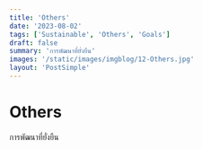 ```yaml
---
title: 'Others'
date: '2023-08-02'
tags: ['Sustainable', 'Others', 'Goals']
draft: false
summary: 'การพัฒนาที่ยั่งยืน'
images: '/static/images/imgblog/12-Others.jpg'
layout: 'PostSimple'
---
```


# Others
การพัฒนาที่ยั่งยืน
